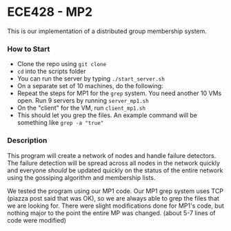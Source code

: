 # ECE428 - MP2

This is our implementation of a distributed group membership system.
### How to Start
- Clone the repo using `git clone`
- `cd` into the scripts folder
- You can run the server by typing `./start_server.sh`
- On a separate set of 10 machines, do the following:
- Repeat the steps for MP1 for the `grep` system. You need another 10 VMs open. Run 9 servers by running `server_mp1.sh`
- On the "client" for the VM, run `client_mp1.sh`
- This should let you grep the files. An example command will be something like `grep -a "true"`

### Description
This program will create a network of nodes and handle failure detectors. The failure detection will be spread across all nodes in the network quickly and everyone _should_ be updated quickly on the status of the entire network using the gossiping algorithm and membership lists.

We tested the program using our MP1 code. Our MP1 grep system uses TCP (piazza post said that was OK), so we are always able to grep the files that we are looking for. There were slight modifications done for MP1's code, but nothing major to the point the entire MP was changed. (about 5-7 lines of code were modified)
